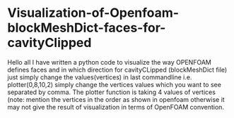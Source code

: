 # Visualization-of-Openfoam-blockMeshDict-faces-for-cavityClipped
Hello all  I have written a python code to visualize the way OPENFOAM defines faces and in which direction for  cavityCLipped (blockMeshDict file)  just simply change the values(vertices) in last commandline i.e. plotter(0,8,10,2) simply change the vertices values which you want to see separated by comma.  The plotter function  is taking 4 values of vertices (note: mention the vertices in the order as shown in openfoam otherwise it may not give the result of visualization in terms of OpenFOAM convention.

